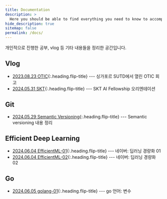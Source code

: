 ```yaml
---
title: Documentation
description: >
  Here you should be able to find everything you need to know to accomplish the most common tasks when blogging with Hydejack.부
hide_description: true
sitemap: false
permalink: /docs/
---
```


개인적으로 진행한 공부, vlog 등 기타 내용들을 정리한 공간입니다.

## Vlog
* [2023.08.23 OTIC]{:.heading.flip-title} --- 싱가포르 SUTD에서 열린 OTIC 회고
* [2024.05.31 SKT]{:.heading.flip-title} --- SKT AI Fellowship 오리엔테이션



## Git
* [2024.05.29 Semantic Versioning]{:.heading.flip-title} --- Semantic versioning 내용 정리


## Efficient Deep Learning
* [2024.06.04 EfficientML-01]{:.heading.flip-title} --- 네이버: 딥러닝 경량화 01
* [2024.06.04 EfficientML-02]{:.heading.flip-title} --- 네이버: 딥러닝 경량화 02


## Go
* [2024.06.05 golang-01]{:.heading.flip-title} --- go 언어: 변수



[2023.08.23 OTIC]: 2023_08_23_OTIC.md
[2024.05.29 Semantic Versioning]: 2024_05_29_SemVer.md
[2024.05.31 SKT]: 2024_05_31_SKT_OT.md
[2024.06.04 EfficientML-01]: 2024_06_04_efficientML_01.md
[2024.06.04 EfficientML-02]: 2024_06_04_efficientML_02.md
[2024.06.05 golang-01]: 2024_06_05_golang_var.md